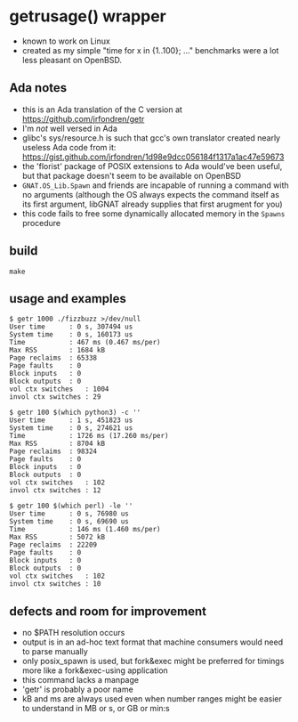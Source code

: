 # getrusage() wrapper
- known to work on Linux
- created as my simple "time for x in {1..100}; ..." benchmarks were a lot less pleasant on OpenBSD.

## Ada notes
- this is an Ada translation of the C version at https://github.com/jrfondren/getr
- I'm *not* well versed in Ada
- glibc's sys/resource.h is such that gcc's own translator created nearly useless Ada code from it: https://gist.github.com/jrfondren/1d98e9dcc056184f1317a1ac47e59673
- the 'florist' package of POSIX extensions to Ada would've been useful, but that package doesn't seem to be available on OpenBSD
- `GNAT.OS_Lib.Spawn` and friends are incapable of running a command with no arguments (although the OS always expects the command itself as its first argument, libGNAT already supplies that first arugment for you)
- this code fails to free some dynamically allocated memory in the `Spawns` procedure

## build
```
make
```

## usage and examples
```
$ getr 1000 ./fizzbuzz >/dev/null
User time      : 0 s, 307494 us
System time    : 0 s, 160173 us
Time           : 467 ms (0.467 ms/per)
Max RSS        : 1684 kB
Page reclaims  : 65338
Page faults    : 0
Block inputs   : 0
Block outputs  : 0
vol ctx switches   : 1004
invol ctx switches : 29

$ getr 100 $(which python3) -c ''
User time      : 1 s, 451823 us
System time    : 0 s, 274621 us
Time           : 1726 ms (17.260 ms/per)
Max RSS        : 8704 kB
Page reclaims  : 98324
Page faults    : 0
Block inputs   : 0
Block outputs  : 0
vol ctx switches   : 102
invol ctx switches : 12

$ getr 100 $(which perl) -le ''
User time      : 0 s, 76980 us
System time    : 0 s, 69690 us
Time           : 146 ms (1.460 ms/per)
Max RSS        : 5072 kB
Page reclaims  : 22209
Page faults    : 0
Block inputs   : 0
Block outputs  : 0
vol ctx switches   : 102
invol ctx switches : 10
```

## defects and room for improvement
- no $PATH resolution occurs
- output is in an ad-hoc text format that machine consumers would need to parse manually
- only posix_spawn is used, but fork&exec might be preferred for timings more like a fork&exec-using application
- this command lacks a manpage
- 'getr' is probably a poor name
- kB and ms are always used even when number ranges might be easier to understand in MB or s, or GB or min:s
